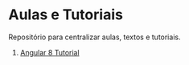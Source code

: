 # Aulas e Tutoriais
Repositório para centralizar aulas, textos e tutoriais.

1) [Angular 8 Tutorial](https://www.youtube.com/playlist?list=PLC3y8-rFHvwhBRAgFinJR8KHIrCdTkZcZ)

